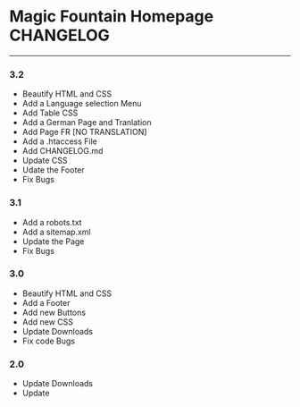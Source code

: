 # Magic Fountain Homepage CHANGELOG
- - -
### 3.2

- Beautify HTML and CSS
- Add a Language selection Menu
- Add Table CSS
- Add a German Page and Tranlation
- Add Page FR [NO TRANSLATION]
- Add a .htaccess File
- Add CHANGELOG.md
- Update CSS
- Udate the Footer
- Fix Bugs

### 3.1

- Add a robots.txt
- Add a sitemap.xml
- Update the Page
- Fix Bugs

### 3.0

- Beautify HTML and CSS
- Add a Footer
- Add new Buttons
- Add new CSS
- Update Downloads
- Fix code Bugs


### 2.0

- Update Downloads
- Update <title>
- Update CSS
- Fixed Bugs

### 1.0

- First Release 1.0
- Not public
